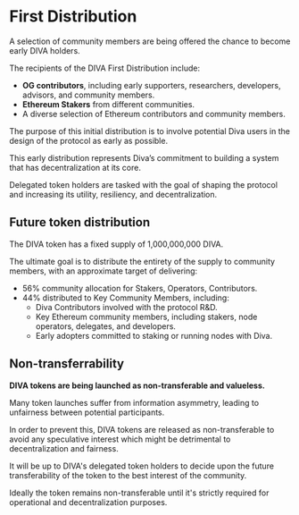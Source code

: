 # First Distribution

A selection of community members are being offered the chance to become early DIVA holders.

The recipients of the DIVA First Distribution include:

- **OG contributors**, including early supporters, researchers, developers, advisors, and community members.
- **Ethereum Stakers** from different communities.
- A diverse selection of Ethereum contributors and community members.

The purpose of this initial distribution is to involve potential Diva users in the design of the protocol as early as possible.

This early distribution represents Diva’s commitment to building a system that has decentralization at its core.

Delegated token holders are tasked with the goal of shaping the protocol and increasing its utility, resiliency, and decentralization.


## Future token distribution

The DIVA token has a fixed supply of 1,000,000,000 DIVA.

The ultimate goal is to distribute the entirety of the supply to community members, with an approximate target of delivering:

- 56% community allocation for Stakers, Operators, Contributors.
- 44% distributed to Key Community Members, including:
    - Diva Contributors involved with the protocol R&D.
    - Key Ethereum community members, including stakers, node operators, delegates, and developers.
    - Early adopters committed to staking or running nodes with Diva.

## Non-transferrability

**DIVA tokens are being launched as non-transferable and valueless.**

Many token launches suffer from information asymmetry, leading to unfairness between potential participants.

In order to prevent this, DIVA tokens are released as non-transferable to avoid any speculative interest which might be detrimental to decentralization and fairness.

It will be up to DIVA's delegated token holders to decide upon the future transferability of the token to the best interest of the community.

Ideally the token remains non-transferable until it's strictly required for operational and decentralization purposes.
